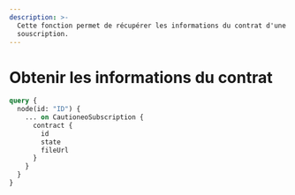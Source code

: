 ```yaml
---
description: >-
  Cette fonction permet de récupérer les informations du contrat d'une
  souscription.
---
```


# Obtenir les informations du contrat

```graphql
query {
  node(id: "ID") {
    ... on CautioneoSubscription {
      contract {
        id
        state
        fileUrl
      }
    }
  }
}
```
